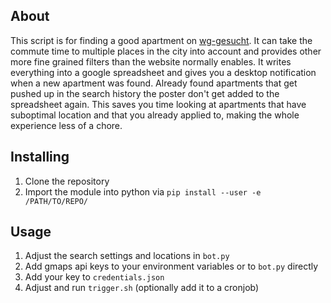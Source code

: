 ## About ##
This script is for finding a good apartment on [wg-gesucht](https://www.wg-gesucht.de). It can take the commute time to multiple places in the city into account and provides other more fine grained filters than the website normally enables. It writes everything into a google spreadsheet and gives you a desktop notification when a new apartment was found. Already found apartments that get pushed up in the search history the poster don't get added to the spreadsheet again.
This saves you time looking at apartments that have suboptimal location and that you already applied to, making the whole experience less of a chore.

## Installing ##
1. Clone the repository
2. Import the module into python via `pip install --user -e /PATH/TO/REPO/`


## Usage ##

1. Adjust the search settings and locations in `bot.py`
2. Add gmaps api keys to your environment variables or to `bot.py` directly
3. Add your key to `credentials.json`
4. Adjust and run `trigger.sh` (optionally add it to a cronjob) 
